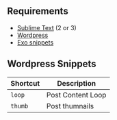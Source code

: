 ## Requirements
- [Sublime Text](http://www.sublimetext.com) (2 or 3)
- [Wordpress](http://wordpress.org)
- [Exo snippets](https://github.com/lazy-8/exo/#installation)

## Wordpress Snippets

|Shortcut|Description|
|---|---|
|`loop`|Post Content Loop|
|`thumb`|Post thumnails|
